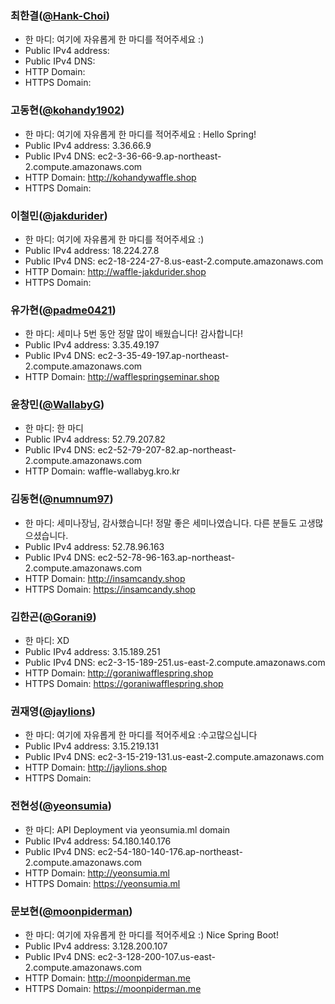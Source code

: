 ### 최한결([@Hank-Choi](https://github.com/Hank-Choi))
- 한 마디: 여기에 자유롭게 한 마디를 적어주세요 :)
- Public IPv4 address:
- Public IPv4 DNS:
- HTTP Domain: 
- HTTPS Domain: 

### 고동현([@kohandy1902](https://github.com/kohandy1902))
- 한 마디: 여기에 자유롭게 한 마디를 적어주세요 : Hello Spring!
- Public IPv4 address: 3.36.66.9
- Public IPv4 DNS: ec2-3-36-66-9.ap-northeast-2.compute.amazonaws.com
- HTTP Domain: http://kohandywaffle.shop
- HTTPS Domain: 

### 이철민([@jakdurider](https://github.com/jakdurider))
- 한 마디: 여기에 자유롭게 한 마디를 적어주세요 :)
- Public IPv4 address: 18.224.27.8
- Public IPv4 DNS: ec2-18-224-27-8.us-east-2.compute.amazonaws.com
- HTTP Domain: http://waffle-jakdurider.shop 
- HTTPS Domain: 

### 유가현([@padme0421](https://github.com/padme0421))
- 한 마디: 세미나 5번 동안 정말 많이 배웠습니다! 감사합니다!
- Public IPv4 address: 3.35.49.197
- Public IPv4 DNS: ec2-3-35-49-197.ap-northeast-2.compute.amazonaws.com
- HTTP Domain: http://wafflespringseminar.shop

### 윤창민([@WallabyG](https://github.com/WallabyG))
- 한 마디: 한 마디
- Public IPv4 address: 52.79.207.82
- Public IPv4 DNS: ec2-52-79-207-82.ap-northeast-2.compute.amazonaws.com
- HTTP Domain: waffle-wallabyg.kro.kr

### 김동현([@numnum97](https://github.com/numnum97))
- 한 마디: 세미나장님, 감사했습니다! 정말 좋은 세미나였습니다. 다른 분들도 고생많으셨습니다.
- Public IPv4 address: 52.78.96.163
- Public IPv4 DNS: ec2-52-78-96-163.ap-northeast-2.compute.amazonaws.com
- HTTP Domain: http://insamcandy.shop
- HTTPS Domain: https://insamcandy.shop

### 김한곤([@Gorani9](https://github.com/Gorani9))
- 한 마디: XD
- Public IPv4 address: 3.15.189.251
- Public IPv4 DNS: ec2-3-15-189-251.us-east-2.compute.amazonaws.com
- HTTP Domain: http://goraniwafflespring.shop
- HTTPS Domain: https://goraniwafflespring.shop

### 권재영([@jaylions](https://github.com/jaylions))
- 한 마디: 여기에 자유롭게 한 마디를 적어주세요 :수고많으십니다
- Public IPv4 address: 3.15.219.131
- Public IPv4 DNS: ec2-3-15-219-131.us-east-2.compute.amazonaws.com
- HTTP Domain: http://jaylions.shop
- HTTPS Domain: 

### 전현성([@yeonsumia](https://github.com/yeonsumia))
- 한 마디: API Deployment via yeonsumia.ml domain 
- Public IPv4 address: 54.180.140.176
- Public IPv4 DNS: ec2-54-180-140-176.ap-northeast-2.compute.amazonaws.com
- HTTP Domain: http://yeonsumia.ml
- HTTPS Domain: https://yeonsumia.ml 

### 문보현([@moonpiderman](https://github.com/moonpiderman))
- 한 마디: 여기에 자유롭게 한 마디를 적어주세요 :) Nice Spring Boot!
- Public IPv4 address: 3.128.200.107
- Public IPv4 DNS: ec2-3-128-200-107.us-east-2.compute.amazonaws.com
- HTTP Domain: http://moonpiderman.me
- HTTPS Domain: https://moonpiderman.me

